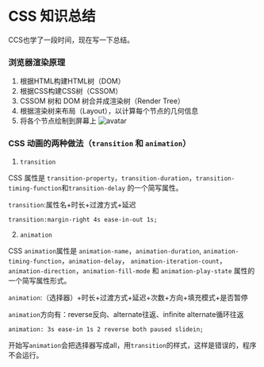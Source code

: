 # CSS 知识总结
CCS也学了一段时间，现在写一下总结。
### 浏览器渲染原理
1. 根据HTML构建HTML树（DOM）
2. 根据CSS构建CSS树（CSSOM）
3. CSSOM 树和 DOM 树合并成渲染树（Render Tree）
4. 根据渲染树来布局（Layout），以计算每个节点的几何信息
5. 将各个节点绘制到屏幕上
![avatar](https://developers.google.com/web/fundamentals/performance/critical-rendering-path/images/render-tree-construction.png)

### CSS 动画的两种做法（`transition` 和 `animation`）
1. `transition`

CSS 属性是 `transition-property`，`transition-duration`，`transition-timing-function`和`transition-delay` 的一个简写属性。

`transition`:属性名+时长+过渡方式+延迟

```transition:margin-right 4s ease-in-out 1s;```


2. `animation`

CSS `animation`属性是 `animation-name`，`animation-duration`, `animation-timing-function`，`animation-delay`，
`animation-iteration-count`，`animation-direction`，`animation-fill-mode` 和 `animation-play-state` 属性的一个简写属性形式。

`animation`:（选择器）+时长+过渡方式+延迟+次数+方向+填充模式+是否暂停

`animation`方向有：reverse反向、alternate往返、infinite alternate循环往返

```animation: 3s ease-in 1s 2 reverse both paused slidein;```

开始写`animation`会把选择器写成all，用`transition`的样式，这样是错误的，程序不会运行。
